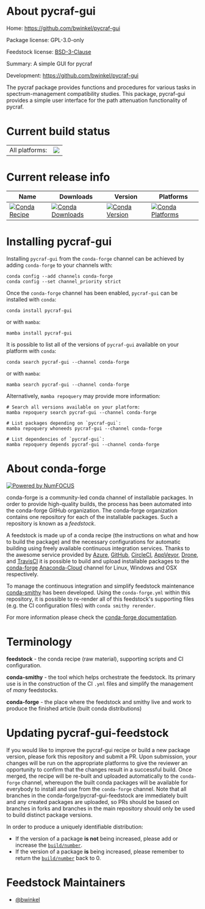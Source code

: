 About pycraf-gui
================

Home: https://github.com/bwinkel/pycraf-gui

Package license: GPL-3.0-only

Feedstock license: [BSD-3-Clause](https://github.com/conda-forge/pycraf-gui-feedstock/blob/main/LICENSE.txt)

Summary: A simple GUI for pycraf

Development: https://github.com/bwinkel/pycraf-gui

The pycraf package provides functions and procedures for various tasks in spectrum-management compatibility studies. This package, pycraf-gui
provides a simple user interface for the path attenuation functionality of pycraf.


Current build status
====================


<table><tr><td>All platforms:</td>
    <td>
      <a href="https://dev.azure.com/conda-forge/feedstock-builds/_build/latest?definitionId=15760&branchName=main">
        <img src="https://dev.azure.com/conda-forge/feedstock-builds/_apis/build/status/pycraf-gui-feedstock?branchName=main">
      </a>
    </td>
  </tr>
</table>

Current release info
====================

| Name | Downloads | Version | Platforms |
| --- | --- | --- | --- |
| [![Conda Recipe](https://img.shields.io/badge/recipe-pycraf--gui-green.svg)](https://anaconda.org/conda-forge/pycraf-gui) | [![Conda Downloads](https://img.shields.io/conda/dn/conda-forge/pycraf-gui.svg)](https://anaconda.org/conda-forge/pycraf-gui) | [![Conda Version](https://img.shields.io/conda/vn/conda-forge/pycraf-gui.svg)](https://anaconda.org/conda-forge/pycraf-gui) | [![Conda Platforms](https://img.shields.io/conda/pn/conda-forge/pycraf-gui.svg)](https://anaconda.org/conda-forge/pycraf-gui) |

Installing pycraf-gui
=====================

Installing `pycraf-gui` from the `conda-forge` channel can be achieved by adding `conda-forge` to your channels with:

```
conda config --add channels conda-forge
conda config --set channel_priority strict
```

Once the `conda-forge` channel has been enabled, `pycraf-gui` can be installed with `conda`:

```
conda install pycraf-gui
```

or with `mamba`:

```
mamba install pycraf-gui
```

It is possible to list all of the versions of `pycraf-gui` available on your platform with `conda`:

```
conda search pycraf-gui --channel conda-forge
```

or with `mamba`:

```
mamba search pycraf-gui --channel conda-forge
```

Alternatively, `mamba repoquery` may provide more information:

```
# Search all versions available on your platform:
mamba repoquery search pycraf-gui --channel conda-forge

# List packages depending on `pycraf-gui`:
mamba repoquery whoneeds pycraf-gui --channel conda-forge

# List dependencies of `pycraf-gui`:
mamba repoquery depends pycraf-gui --channel conda-forge
```


About conda-forge
=================

[![Powered by
NumFOCUS](https://img.shields.io/badge/powered%20by-NumFOCUS-orange.svg?style=flat&colorA=E1523D&colorB=007D8A)](https://numfocus.org)

conda-forge is a community-led conda channel of installable packages.
In order to provide high-quality builds, the process has been automated into the
conda-forge GitHub organization. The conda-forge organization contains one repository
for each of the installable packages. Such a repository is known as a *feedstock*.

A feedstock is made up of a conda recipe (the instructions on what and how to build
the package) and the necessary configurations for automatic building using freely
available continuous integration services. Thanks to the awesome service provided by
[Azure](https://azure.microsoft.com/en-us/services/devops/), [GitHub](https://github.com/),
[CircleCI](https://circleci.com/), [AppVeyor](https://www.appveyor.com/),
[Drone](https://cloud.drone.io/welcome), and [TravisCI](https://travis-ci.com/)
it is possible to build and upload installable packages to the
[conda-forge](https://anaconda.org/conda-forge) [Anaconda-Cloud](https://anaconda.org/)
channel for Linux, Windows and OSX respectively.

To manage the continuous integration and simplify feedstock maintenance
[conda-smithy](https://github.com/conda-forge/conda-smithy) has been developed.
Using the ``conda-forge.yml`` within this repository, it is possible to re-render all of
this feedstock's supporting files (e.g. the CI configuration files) with ``conda smithy rerender``.

For more information please check the [conda-forge documentation](https://conda-forge.org/docs/).

Terminology
===========

**feedstock** - the conda recipe (raw material), supporting scripts and CI configuration.

**conda-smithy** - the tool which helps orchestrate the feedstock.
                   Its primary use is in the construction of the CI ``.yml`` files
                   and simplify the management of *many* feedstocks.

**conda-forge** - the place where the feedstock and smithy live and work to
                  produce the finished article (built conda distributions)


Updating pycraf-gui-feedstock
=============================

If you would like to improve the pycraf-gui recipe or build a new
package version, please fork this repository and submit a PR. Upon submission,
your changes will be run on the appropriate platforms to give the reviewer an
opportunity to confirm that the changes result in a successful build. Once
merged, the recipe will be re-built and uploaded automatically to the
`conda-forge` channel, whereupon the built conda packages will be available for
everybody to install and use from the `conda-forge` channel.
Note that all branches in the conda-forge/pycraf-gui-feedstock are
immediately built and any created packages are uploaded, so PRs should be based
on branches in forks and branches in the main repository should only be used to
build distinct package versions.

In order to produce a uniquely identifiable distribution:
 * If the version of a package **is not** being increased, please add or increase
   the [``build/number``](https://docs.conda.io/projects/conda-build/en/latest/resources/define-metadata.html#build-number-and-string).
 * If the version of a package **is** being increased, please remember to return
   the [``build/number``](https://docs.conda.io/projects/conda-build/en/latest/resources/define-metadata.html#build-number-and-string)
   back to 0.

Feedstock Maintainers
=====================

* [@bwinkel](https://github.com/bwinkel/)

